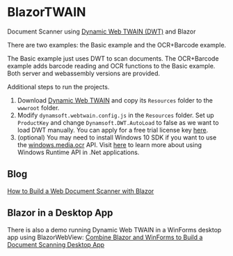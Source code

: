 # BlazorTWAIN

Document Scanner using [Dynamic Web TWAIN (DWT)](https://www.dynamsoft.com/web-twain/overview/) and Blazor

There are two examples: the Basic example and the OCR+Barcode example.

The Basic example just uses DWT to scan documents. The OCR+Barcode example adds barcode reading and OCR functions to the Basic example. Both server and webassembly versions are provided.

Additional steps to run the projects.

1. Download [Dynamic Web TWAIN](https://www.dynamsoft.com/web-twain/downloads/) and copy its `Resources` folder to the `wwwroot` folder.
2. Modify `dynamsoft.webtwain.config.js` in the `Resources` folder. Set up `ProductKey` and change `Dynamsoft.DWT.AutoLoad` to false as we want to load DWT manually. You can apply for a free trial license key [here](https://www.dynamsoft.com/customer/license/trialLicense/?product=dwt).
3. (optional) You may need to install Windows 10 SDK if you want to use the [windows.media.ocr](https://docs.microsoft.com/en-us/uwp/api/Windows.Media.Ocr.OcrEngine?view=winrt-20348) API. Visit [here](https://docs.microsoft.com/en-us/windows/apps/desktop/modernize/desktop-to-uwp-enhance) to learn more about using Windows Runtime API in .Net applications.

## Blog

[How to Build a Web Document Scanner with Blazor](https://www.dynamsoft.com/codepool/web-document-scanner-with-blazor.html)

## Blazor in a Desktop App

There is also a demo running Dynamic Web TWAIN in a WinForms desktop app using BlazorWebView: [Combine Blazor and WinForms to Build a Document Scanning Desktop App](https://www.dynamsoft.com/codepool/blazor-webview-winforms-document-scanner.html)



